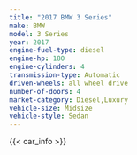 ```yaml
---
title: "2017 BMW 3 Series"
make: BMW
model: 3 Series
year: 2017
engine-fuel-type: diesel
engine-hp: 180
engine-cylinders: 4
transmission-type: Automatic
driven-wheels: all wheel drive
number-of-doors: 4
market-category: Diesel,Luxury
vehicle-size: Midsize
vehicle-style: Sedan
---
```


{{< car_info >}}
